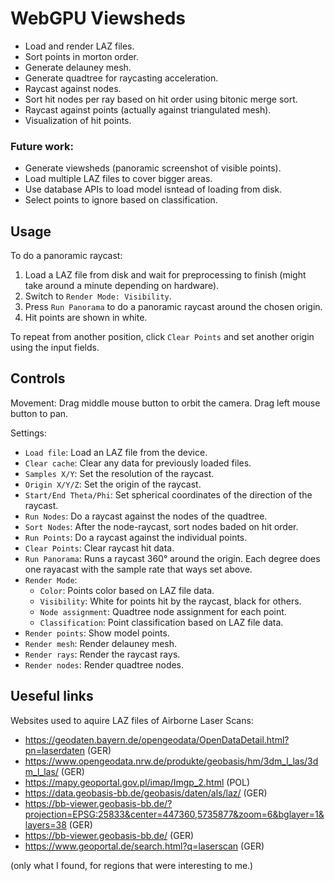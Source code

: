 # WebGPU Viewsheds
- Load and render LAZ files.
- Sort points in morton order.
- Generate delauney mesh.
- Generate quadtree for raycasting acceleration.
- Raycast against nodes.
- Sort hit nodes per ray based on hit order using bitonic merge sort.
- Raycast against points (actually against triangulated mesh).
- Visualization of hit points.

### Future work:
- Generate viewsheds (panoramic screenshot of visible points).
- Load multiple LAZ files to cover bigger areas.
- Use database APIs to load model isntead of loading from disk.
- Select points to ignore based on classification.

## Usage 
To do a panoramic raycast:
1. Load a LAZ file from disk and wait for preprocessing to finish (might take around a minute depending on hardware).
2. Switch to `Render Mode: Visibility`. 
3. Press `Run Panorama` to do a panoramic raycast around the chosen origin.
4. Hit points are shown in white.

To repeat from another position, click `Clear Points` and set another origin using the input fields.  

## Controls

Movement: Drag middle mouse button to orbit the camera. Drag left mouse button to pan.

Settings:
- `Load file`: Load an LAZ file from the device.
- `Clear cache`: Clear any data for previously loaded files.
- `Samples X/Y`: Set the resolution of the raycast.
- `Origin X/Y/Z`: Set the origin of the raycast.
- `Start/End Theta/Phi`: Set spherical coordinates of the direction of the raycast.
- `Run Nodes`: Do a raycast against the nodes of the quadtree.
- `Sort Nodes`: After the node-raycast, sort nodes baded on hit order.
- `Run Points`: Do a raycast against the individual points.
- `Clear Points`: Clear raycast hit data.
- `Run Panorama`: Runs a raycast 360° around the origin. Each degree does one rayacast with the sample rate that ways set above.
- `Render Mode`:
  - `Color`: Points color based on LAZ file data.
  - `Visibility`: White for points hit by the raycast, black for others.
  - `Node assignment`: Quadtree node assignment for each point.
  - `Classification`: Point classification based on LAZ file data.
- `Render points`: Show model points.
- `Render mesh`: Render delauney mesh.
- `Render rays`: Render the raycast rays.
- `Render nodes`: Render quadtree nodes.

## Ueseful links
Websites used to aquire LAZ files of Airborne Laser Scans:
- https://geodaten.bayern.de/opengeodata/OpenDataDetail.html?pn=laserdaten (GER)
- https://www.opengeodata.nrw.de/produkte/geobasis/hm/3dm_l_las/3dm_l_las/ (GER)
- https://mapy.geoportal.gov.pl/imap/Imgp_2.html (POL)
- https://data.geobasis-bb.de/geobasis/daten/als/laz/ (GER)
- https://bb-viewer.geobasis-bb.de/?projection=EPSG:25833&center=447360,5735877&zoom=6&bglayer=1&layers=38 (GER)
- https://bb-viewer.geobasis-bb.de/ (GER)
- https://www.geoportal.de/search.html?q=laserscan (GER)

(only what I found, for regions that were interesting to me.)